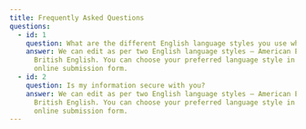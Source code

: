 ```yaml
---
title: Frequently Asked Questions
questions:
  - id: 1
    question: What are the different English language styles you use while editing?
    answer: We can edit as per two English language styles – American English and
      British English. You can choose your preferred language style in the
      online submission form.
  - id: 2
    question: Is my information secure with you?
    answer: We can edit as per two English language styles – American English and
      British English. You can choose your preferred language style in the
      online submission form.
---
```

